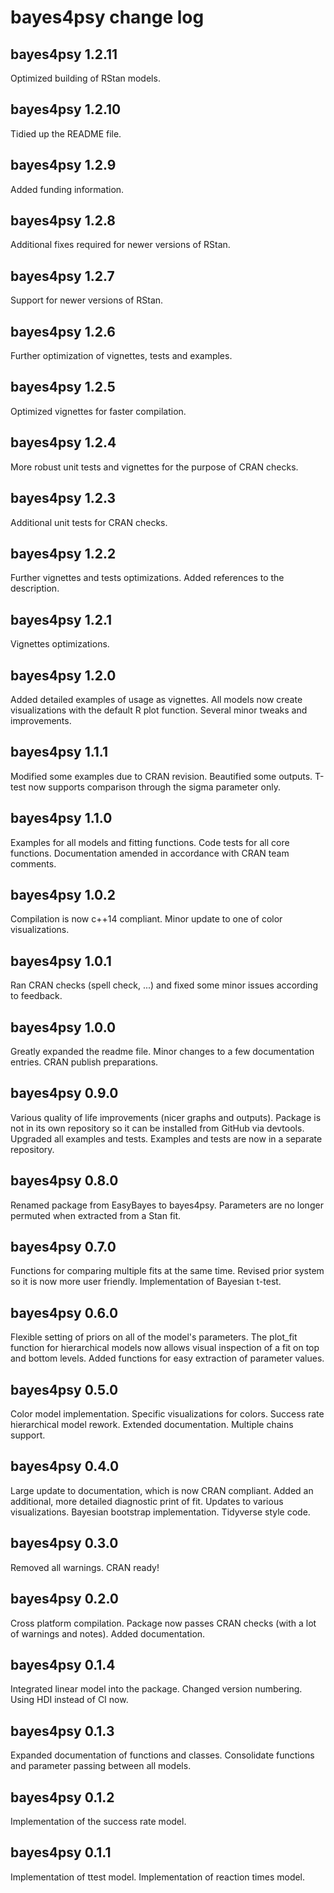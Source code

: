 # bayes4psy change log

## bayes4psy 1.2.11

Optimized building of RStan models.

## bayes4psy 1.2.10

Tidied up the README file.

## bayes4psy 1.2.9

Added funding information.

## bayes4psy 1.2.8

Additional fixes required for newer versions of RStan.

## bayes4psy 1.2.7

Support for newer versions of RStan.

## bayes4psy 1.2.6

Further optimization of vignettes, tests and examples.

## bayes4psy 1.2.5

Optimized vignettes for faster compilation.

## bayes4psy 1.2.4

More robust unit tests and vignettes for the purpose of CRAN checks.

## bayes4psy 1.2.3

Additional unit tests for CRAN checks.

## bayes4psy 1.2.2

Further vignettes and tests optimizations.
Added references to the description.

## bayes4psy 1.2.1

Vignettes optimizations.

## bayes4psy 1.2.0

Added detailed examples of usage as vignettes.
All models now create visualizations with the default R plot function.
Several minor tweaks and improvements.

## bayes4psy 1.1.1

Modified some examples due to CRAN revision.
Beautified some outputs.
T-test now supports comparison through the sigma parameter only.

## bayes4psy 1.1.0

Examples for all models and fitting functions.
Code tests for all core functions.
Documentation amended in accordance with CRAN team comments.

## bayes4psy 1.0.2

Compilation is now c++14 compliant.
Minor update to one of color visualizations.

## bayes4psy 1.0.1

Ran CRAN checks (spell check, ...) and fixed some minor issues according to feedback.

## bayes4psy 1.0.0

Greatly expanded the readme file.
Minor changes to a few documentation entries.
CRAN publish preparations.

## bayes4psy 0.9.0

Various quality of life improvements (nicer graphs and outputs).
Package is not in its own repository so it can be installed from GitHub via devtools.
Upgraded all examples and tests.
Examples and tests are now in a separate repository.

## bayes4psy 0.8.0

Renamed package from EasyBayes to bayes4psy.
Parameters are no longer permuted when extracted from a Stan fit.

## bayes4psy 0.7.0

Functions for comparing multiple fits at the same time.
Revised prior system so it is now more user friendly.
Implementation of Bayesian t-test.

## bayes4psy 0.6.0

Flexible setting of priors on all of the model's parameters.
The plot_fit function for hierarchical models now allows visual inspection of a fit on top and bottom levels.
Added functions for easy extraction of parameter values.

## bayes4psy 0.5.0

Color model implementation.
Specific visualizations for colors.
Success rate hierarchical model rework.
Extended documentation.
Multiple chains support.

## bayes4psy 0.4.0

Large update to documentation, which is now CRAN compliant.
Added an additional, more detailed diagnostic print of fit.
Updates to various visualizations.
Bayesian bootstrap implementation.
Tidyverse style code.

## bayes4psy 0.3.0

Removed all warnings.
CRAN ready!

## bayes4psy 0.2.0

Cross platform compilation.
Package now passes CRAN checks (with a lot of warnings and notes).
Added documentation.

## bayes4psy 0.1.4

Integrated linear model into the package.
Changed version numbering.
Using HDI instead of CI now.

## bayes4psy 0.1.3

Expanded documentation of functions and classes. Consolidate functions and parameter passing between all models.

## bayes4psy 0.1.2

Implementation of the success rate model.

## bayes4psy 0.1.1

Implementation of ttest model.
Implementation of reaction times model.
